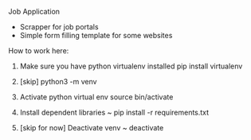 Job Application

- Scrapper for job portals
- Simple form filling template for some websites


How to work here:
1. Make sure you have python virtualenv installed
pip install virtualenv

2. [skip] python3 -m venv <name of virtual env>

3. Activate python virtual env
source bin/activate

4. Install dependent libraries 
~ pip install -r requirements.txt

5. [skip for now] Deactivate venv
~ deactivate
